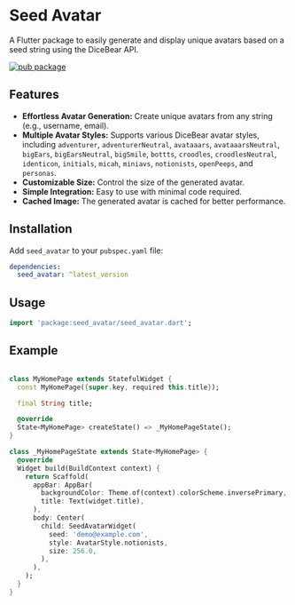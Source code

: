 # Seed Avatar

A Flutter package to easily generate and display unique avatars based on a seed string using the DiceBear API.

[![pub package](https://img.shields.io/pub/v/seed_avatar.svg)](https://pub.dev/packages/seed_avatar)

## Features

*   **Effortless Avatar Generation:** Create unique avatars from any string (e.g., username, email).
*   **Multiple Avatar Styles:** Supports various DiceBear avatar styles, including `adventurer`, `adventurerNeutral`, `avataaars`, `avataaarsNeutral`, `bigEars`, `bigEarsNeutral`, `bigSmile`, `bottts`, `croodles`, `croodlesNeutral`, `identicon`, `initials`, `micah`, `miniavs`, `notionists`, `openPeeps`, and `personas`.
*   **Customizable Size:**  Control the size of the generated avatar.
*   **Simple Integration:** Easy to use with minimal code required.
* **Cached Image:** The generated avatar is cached for better performance.

## Installation

Add `seed_avatar` to your `pubspec.yaml` file:

```yaml
dependencies:
  seed_avatar: ^latest_version
```

## Usage

```dart
import 'package:seed_avatar/seed_avatar.dart';
```

## Example

```dart

class MyHomePage extends StatefulWidget {
  const MyHomePage({super.key, required this.title});

  final String title;

  @override
  State<MyHomePage> createState() => _MyHomePageState();
}

class _MyHomePageState extends State<MyHomePage> {
  @override
  Widget build(BuildContext context) {
    return Scaffold(
      appBar: AppBar(
        backgroundColor: Theme.of(context).colorScheme.inversePrimary,
        title: Text(widget.title),
      ),
      body: Center(
        child: SeedAvatarWidget(
          seed: 'demo@example.com',
          style: AvatarStyle.notionists,
          size: 256.0,
        ),
      ),
    );
  }
}
```
